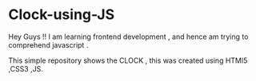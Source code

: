 # Clock-using-JS

Hey Guys !!
I am learning frontend development , and hence am trying to comprehend javascript .


This simple repository shows the CLOCK , this was created using HTMl5 ,CSS3 ,JS.
